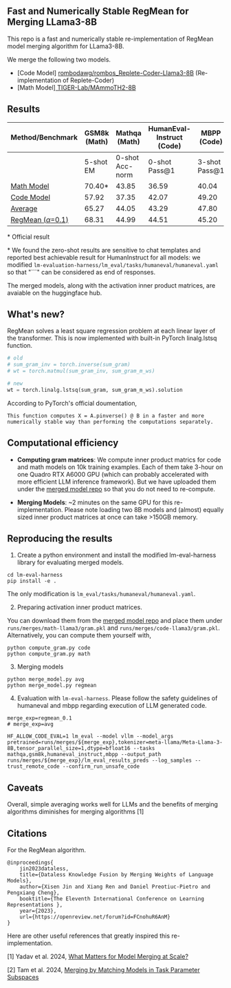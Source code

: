 ## Fast and Numerically Stable RegMean for Merging LLama3-8B

This repo is a fast and numerically stable re-implementation of RegMean model merging algorithm for LLama3-8B.

We merge the following two models.

- [Code Model] [rombodawg/rombos_Replete-Coder-Llama3-8B](https://huggingface.co/rombodawg/rombos_Replete-Coder-Llama3-8B) (Re-implementation of Replete-Coder) 
- [Math Model][ TIGER-Lab/MAmmoTH2-8B](https://huggingface.co/TIGER-Lab/MAmmoTH2-8B)


## Results


| Method/Benchmark | GSM8k (Math) | Mathqa (Math) | HumanEval-Instruct (Code) | MBPP (Code) |
|  ---- | ---- | ---- | ---- | ---- |
|   |  5-shot EM  | 0-shot Acc-norm | 0-shot Pass@1 | 3-shot Pass@1 |
|  [Math Model](https://huggingface.co/TIGER-Lab/MAmmoTH2-8B) |  70.40* | 43.85 | 36.59 | 40.04 |
|  [Code Model](https://huggingface.co/rombodawg/rombos_Replete-Coder-Llama3-8B) | 57.92 | 37.35 | 42.07 | 49.20 |
|  [Average](https://huggingface.co/aucson/llama3-code-math-avg-merge) | 65.27 | 44.05 | 43.29  | 47.80 | 
|  [RegMean ($\alpha$=0.1)](https://huggingface.co/aucson/llama3-code-math-regmean-merge/tree/main) | 68.31 | 44.99 | 44.51 | 45.20 |

\* Official result

\* We found the zero-shot results are sensitive to chat templates and reported best achievable result for HumanInstruct for all models: we modified `lm-evaluation-harness/lm_eval/tasks/humaneval/humaneval.yaml` so that "\`\`\`" can be considered as end of responses.

The merged models, along with the activation inner product matrices, are avaiable on the huggingface hub.


## What's new?

RegMean solves a least square regression problem at each linear layer of the transformer. This is now implemented with built-in PyTorch linalg.lstsq function. 

```python
# old
# sum_gram_inv = torch.inverse(sum_gram) 
# wt = torch.matmul(sum_gram_inv, sum_gram_m_ws)

# new
wt = torch.linalg.lstsq(sum_gram, sum_gram_m_ws).solution
```

According to PyTorch's official doumentation,
```
This function computes X = A.pinverse() @ B in a faster and more numerically stable way than performing the computations separately.
```


## Computational efficiency

- **Computing gram matrices**: We compute inner product matrics for code and math models on 10k training examples. Each of them take 3-hour on one Quadro RTX A6000 GPU (which can probably accelerated with more efficient LLM inference framework). But we have uploaded them under the [merged model repo](https://huggingface.co/aucson/llama3-code-math-regmean-merge/tree/main) so that you do not need to re-compute.

- **Merging Models**: ~2 minutes on the same GPU for this re-implementation. Please note loading two 8B models and (almost) equally sized inner product matrices at once can take >150GB memory.

## Reproducing the results

1. Create a python environment and install the modified lm-eval-harness library for evaluating merged models.

```
cd lm-eval-harness
pip install -e .
```
The only modification is `lm_eval/tasks/humaneval/humaneval.yaml`.

2. Preparing activation inner product matrices.

You can download them from the [merged model repo](https://huggingface.co/aucson/llama3-code-math-regmean-merge/tree/main) and place them under `runs/merges/math-llama3/gram.pkl` and `runs/merges/code-llama3/gram.pkl`. Alternatively, you can compute them yourself with,

```
python compute_gram.py code
python compute_gram.py math
```

3. Merging models

```
python merge_model.py avg
python merge_model.py regmean

```

4. Evaluation with `lm-eval-harness`. Please follow the safety guidelines of humaneval and mbpp regarding execution of LLM generated code.

```
merge_exp=regmean_0.1 
# merge_exp=avg

HF_ALLOW_CODE_EVAL=1 lm_eval --model vllm --model_args pretrained=runs/merges/${merge_exp},tokenizer=meta-llama/Meta-Llama-3-8B,tensor_parallel_size=1,dtype=bfloat16 --tasks mathqa,gsm8k,humaneval_instruct,mbpp --output_path runs/merges/${merge_exp}/lm_eval_results_preds --log_samples --trust_remote_code --confirm_run_unsafe_code
```

## Caveats

Overall, simple averaging works well for LLMs and the benefits of merging algorithms diminishes for merging algorithms [1]


## Citations

For the RegMean algorithm.
```
@inproceedings{
    jin2023dataless,
    title={Dataless Knowledge Fusion by Merging Weights of Language Models},
    author={Xisen Jin and Xiang Ren and Daniel Preotiuc-Pietro and Pengxiang Cheng},
    booktitle={The Eleventh International Conference on Learning Representations },
    year={2023},
    url={https://openreview.net/forum?id=FCnohuR6AnM}
}
```

Here are other useful references that greatly inspired this re-implementation.

[1] Yadav et al. 2024, [What Matters for Model Merging at Scale?](https://arxiv.org/abs/2410.03617)

[2] Tam et al. 2024, [Merging by Matching Models in Task Parameter Subspaces](https://openreview.net/forum?id=qNGo6ghWFB)
